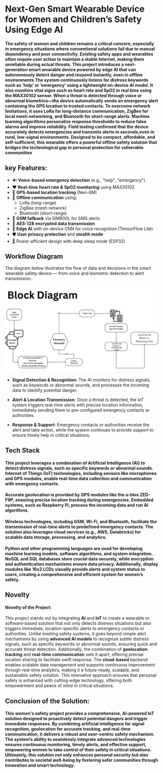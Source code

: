 # **Next-Gen Smart Wearable Device for Women and Children’s Safety Using Edge AI**
#### The safety of women and children remains a critical concern, especially in emergency situations where conventional solutions fail due to manual dependency and poor connectivity. Existing safety apps and wearables often require user action to maintain a stable Internet, making them unreliable during actual threats. This project introduces a next-generation smart wearable device powered by edge AI that can autonomously detect danger and respond instantly, even in offline environments.The system continuously listens for distress keywords such as ’help’ or ’emergency’ using a lightweight on-device AI model. It also monitors vital signs such as heart rate and SpO2 in real time using the MAX30102 sensor. When a threat is detected through voice or abnormal biometrics—the device automatically sends an emergency alert containing the GPS location to trusted contacts. To overcome network limitations, it uses LoRa for long-distance communication, ZigBee for local mesh networking, and Bluetooth for short-range alerts. Machine learning algorithms personalize response thresholds to reduce false alarms and improve reliability. Field testing confirmed that the device accurately detects emergencies and transmits alerts in seconds,even in rural, low-signal environments. Designed to be compact, affordable, and self-sufficient, this wearable offers a powerful offline safety solution that bridges the technological gap in personal protection for vulnerable communities


## **key Features:**
- 🔊 **Voice-based emergency detection** (e.g., "help", "emergency")
- ❤️ **Real-time heart rate & SpO2 monitoring** using MAX30102
- 📍 **GPS-based location tracking** (Neo-6M)
- 📡 **Offline communication** using:
  - LoRa (long-range)
  - ZigBee (mesh network)
  - Bluetooth (short-range)
- 📲 **GSM fallback** via SIM800L for SMS alerts
- 🔐 **AES-128 encrypted data transmission**
- 🧠 **Edge AI** with on-device CNN for voice recognition (TensorFlow Lite)
- 🛡️ **User privacy protection** and **stealth mode**
- 🔋 Power-efficient design with deep sleep mode (ESP32)
## **Workflow Diagram**



The diagram below illustrates the flow of data and decisions in the smart wearable safety device — from voice and biometric detection to alert transmission.

![Workflow Diagram](Data%20Flow%20Diagram%20Whiteboard%20in%20Dark%20Yellow%20Light%20Yellow%20Black%20Monochromatic%20Style%20(4).png)
- **Signal Detection & Recognition**: The AI monitors for distress signals, such as keywords or abnormal sounds, and processes the incoming data to identify potential danger.

- **Alert & Location Transmission**: Once a threat is detected, the IoT system triggers real-time alerts with precise location information, immediately sending them to pre-configured emergency contacts or authorities.

- **Response & Support**: Emergency contacts or authorities receive the alert and take action, while the system continues to provide support to ensure timely help in critical situations.


## **Tech Stack**
#### This project leverages a combination of Artificial Intelligence (AI) to detect distress signals, such as specific keywords or abnormal sounds. Internet of Things (IoT) technologies, including sensors like microphones and GPS modules, enable real-time data collection and communication with emergency contacts.
#### Accurate geolocation is provided by GPS modules like the u-blox ZED-F9P, ensuring precise location tracking during emergencies. Embedded systems, such as Raspberry Pi, process the incoming data and run AI algorithms. 
#### Wireless technologies, including GSM, Wi-Fi, and Bluetooth, facilitate the transmission of real-time alerts to predefined emergency contacts. The solution also leverages cloud services (e.g., AWS, Databricks) for scalable data storage, processing, and analytics. 
#### Python and other programming languages are used for developing machine learning models, software algorithms, and system integration. NoSQL and SQL databases store crucial data securely, while encryption and authentication mechanisms ensure data privacy. Additionally, display modules like 16x2 LCDs visually provide alerts and system status to users, creating a comprehensive and efficient system for women’s safety.


## **Novelty**
#### **Novelty** of the Project:

This project stands out by integrating **AI** and **IoT** to create a wearable or software-based solution that not only detects distress situations but also triggers immediate, location-specific alerts to emergency contacts or authorities. Unlike existing safety systems, it goes beyond simple alert mechanisms by using **advanced AI models** to recognize subtle distress signals, such as specific keywords or abnormal sounds, ensuring quick and accurate threat detection. Additionally, the combination of **geolocation tracking** and **real-time communication** sets it apart, offering precise location sharing to facilitate swift response. The **cloud-based** backend enables scalable data management and supports continuous improvement through real-time analytics, making it a future-ready, scalable, and sustainable safety solution. This innovative approach ensures that personal safety is enhanced with cutting-edge technology, offering both empowerment and peace of mind in critical situations.

## **Conclusion of the Solution:**

 #### This women's safety project provides a comprehensive, AI-powered IoT solution designed to proactively detect potential dangers and trigger immediate responses. By combining **artificial intelligence** for signal recognition, **geolocation** for accurate tracking, and **real-time communication**, it delivers a robust and user-centric safety mechanism. The system’s ability to seamlessly integrate advanced technologies ensures continuous monitoring, timely alerts, and effective support, empowering women to take control of their safety in critical situations. Ultimately, this solution not only enhances personal security but also contributes to societal well-being by fostering safer communities through innovation and smart technology.
